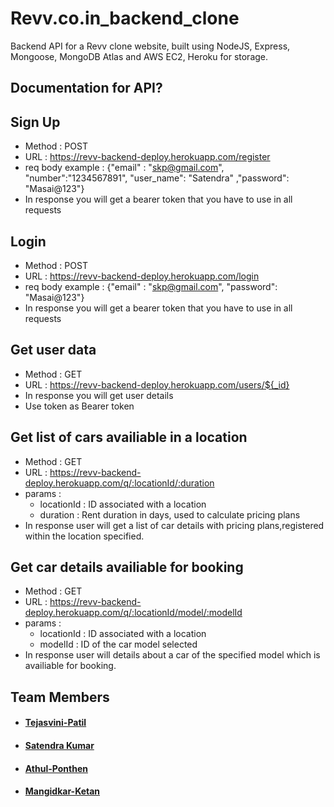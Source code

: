 # Revv.co.in_backend_clone

Backend API for a Revv clone website, built using NodeJS, Express, Mongoose, MongoDB Atlas and AWS EC2, Heroku for storage.

## Documentation for API?

## Sign Up
- Method : POST
- URL : https://revv-backend-deploy.herokuapp.com/register
- req body example : {"email" : "skp@gmail.com", "number":"1234567891", "user_name": "Satendra" ,"password": "Masai@123"}
- In response you will get a bearer token that you have to use in all requests

## Login
- Method : POST
- URL : https://revv-backend-deploy.herokuapp.com/login
- req body example : {"email" : "skp@gmail.com", "password": "Masai@123"}
- In response you will get a bearer token that you have to use in all requests


## Get user data
- Method : GET
- URL : https://revv-backend-deploy.herokuapp.com/users/${_id}
- In response you will get user details
- Use token as Bearer token

## Get list of cars availiable in a location
- Method : GET
- URL : https://revv-backend-deploy.herokuapp.com/q/:locationId/:duration
- params : 
    - locationId : ID associated with a location
    - duration : Rent duration in days, used to calculate pricing plans
- In response user will get a list of car details with pricing plans,registered within the location specified.

## Get car details availiable for booking
- Method : GET
- URL : https://revv-backend-deploy.herokuapp.com/q/:locationId/model/:modelId
- params : 
    - locationId : ID associated with a location
    - modelId : ID of the car model selected
- In response user will details about a car of the specified model which is availiable for booking.


## Team Members
- #### [Tejasvini-Patil](https://www.linkedin.com/in/tejasvini-patil)
- #### [Satendra Kumar](www.linkedin.com/in/satendra-yadav-5b8067170/)
- #### [Athul-Ponthen](https://www.linkedin.com/in/athul-ponthen/)
- #### [Mangidkar-Ketan](https://www.linkedin.com/in/mangidkar-ketan)
